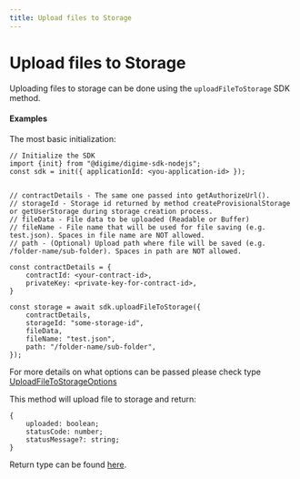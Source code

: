 ```yaml
---
title: Upload files to Storage
---
```


# Upload files to Storage

Uploading files to storage can be done using the `uploadFileToStorage` SDK method.

#### Examples

The most basic initialization:

```
// Initialize the SDK
import {init} from "@digime/digime-sdk-nodejs";
const sdk = init({ applicationId: <you-application-id> });


// contractDetails - The same one passed into getAuthorizeUrl().
// storageId - Storage id returned by method createProvisionalStorage or getUserStorage during storage creation process.
// fileData - File data to be uploaded (Readable or Buffer)
// fileName - File name that will be used for file saving (e.g. test.json). Spaces in file name are NOT allowed.
// path - (Optional) Upload path where file will be saved (e.g. /folder-name/sub-folder). Spaces in path are NOT allowed.

const contractDetails = {
    contractId: <your-contract-id>,
    privateKey: <private-key-for-contract-id>,
}

const storage = await sdk.uploadFileToStorage({
    contractDetails,
    storageId: "some-storage-id",
    fileData,
    fileName: "test.json",
    path: "/folder-name/sub-folder",
});

```

For more details on what options can be passed please check type [UploadFileToStorageOptions](../interfaces/Types.UploadFileToStorageOptions.html)

This method will upload file to storage and return:

```
{
    uploaded: boolean;
    statusCode: number;
    statusMessage?: string;
}

```

Return type can be found [here](../interfaces/Types.UploadFileToStorageResponse.html).
